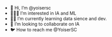 - 🤗 Hi, I’m @yoisersc
- 👨🏻‍💻 I’m interested in IA and ML
- 🧑‍🏫 I’m currently learning data sience and dev.
- 💞️ I’m looking to collaborate on IA
- 🐦 How to reach me @YoiserSC

<!---
yoisersc/yoisersc is a ✨ special ✨ repository because its `README.md` (this file) appears on your GitHub profile.
You can click the Preview link to take a look at your changes.
--->

